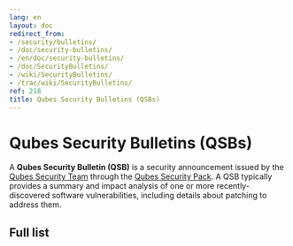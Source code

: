 ```yaml
---
lang: en
layout: doc
redirect_from:
- /security/bulletins/
- /doc/security-bulletins/
- /en/doc/security-bulletins/
- /doc/SecurityBulletins/
- /wiki/SecurityBulletins/
- /trac/wiki/SecurityBulletins/
ref: 218
title: Qubes Security Bulletins (QSBs)
---
```


# Qubes Security Bulletins (QSBs)

A **Qubes Security Bulletin (QSB)** is a security announcement issued by the [Qubes Security Team](/security/#the-qubes-security-team) through the [Qubes Security Pack](/security/pack/).
A QSB typically provides a summary and impact analysis of one or more recently-discovered software vulnerabilities, including details about patching to address them.

## Full list
